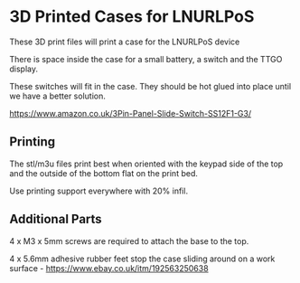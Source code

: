 # 3D Printed Cases for LNURLPoS

These 3D print files will print a case for the LNURLPoS device

There is space inside the case for a small battery, a switch and the TTGO display.

These switches will fit in the case. They should be hot glued into place until we have a better solution.

https://www.amazon.co.uk/3Pin-Panel-Slide-Switch-SS12F1-G3/

## Printing

The stl/m3u files print best when oriented with the keypad side of the top and the outside of the bottom flat on the print bed. 

Use printing support everywhere with 20% infil.

## Additional Parts

4 x M3 x 5mm screws are required to attach the base to the top.

4 x 5.6mm adhesive rubber feet stop the case sliding around on a work surface - https://www.ebay.co.uk/itm/192563250638
